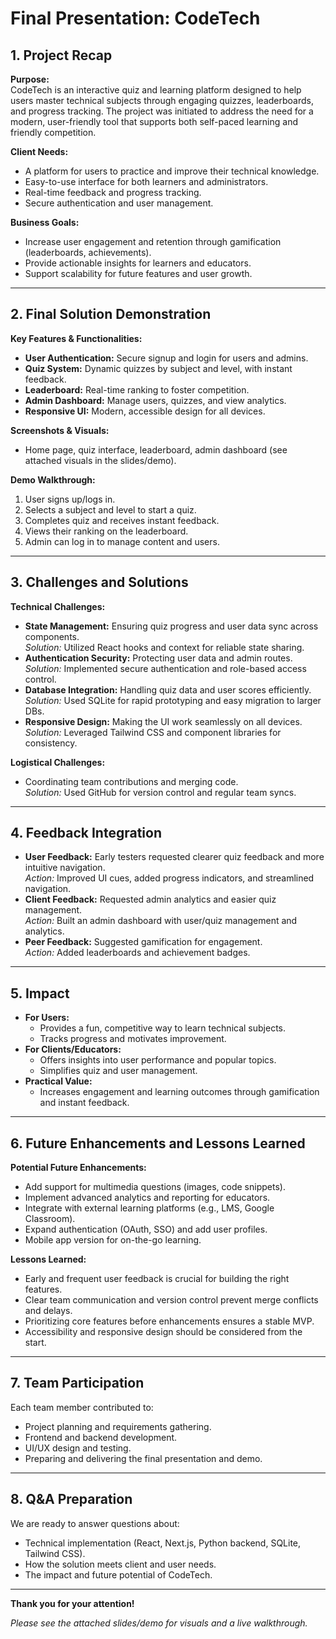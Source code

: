# Final Presentation: CodeTech

## 1. Project Recap

**Purpose:**  
CodeTech is an interactive quiz and learning platform designed to help users master technical subjects through engaging quizzes, leaderboards, and progress tracking. The project was initiated to address the need for a modern, user-friendly tool that supports both self-paced learning and friendly competition.

**Client Needs:**  
- A platform for users to practice and improve their technical knowledge.
- Easy-to-use interface for both learners and administrators.
- Real-time feedback and progress tracking.
- Secure authentication and user management.

**Business Goals:**  
- Increase user engagement and retention through gamification (leaderboards, achievements).
- Provide actionable insights for learners and educators.
- Support scalability for future features and user growth.

---

## 2. Final Solution Demonstration

**Key Features & Functionalities:**
- **User Authentication:** Secure signup and login for users and admins.
- **Quiz System:** Dynamic quizzes by subject and level, with instant feedback.
- **Leaderboard:** Real-time ranking to foster competition.
- **Admin Dashboard:** Manage users, quizzes, and view analytics.
- **Responsive UI:** Modern, accessible design for all devices.

**Screenshots & Visuals:**
- Home page, quiz interface, leaderboard, admin dashboard (see attached visuals in the slides/demo).

**Demo Walkthrough:**
1. User signs up/logs in.
2. Selects a subject and level to start a quiz.
3. Completes quiz and receives instant feedback.
4. Views their ranking on the leaderboard.
5. Admin can log in to manage content and users.

---

## 3. Challenges and Solutions

**Technical Challenges:**
- **State Management:** Ensuring quiz progress and user data sync across components.  
  *Solution:* Utilized React hooks and context for reliable state sharing.
- **Authentication Security:** Protecting user data and admin routes.  
  *Solution:* Implemented secure authentication and role-based access control.
- **Database Integration:** Handling quiz data and user scores efficiently.  
  *Solution:* Used SQLite for rapid prototyping and easy migration to larger DBs.
- **Responsive Design:** Making the UI work seamlessly on all devices.  
  *Solution:* Leveraged Tailwind CSS and component libraries for consistency.

**Logistical Challenges:**
- Coordinating team contributions and merging code.  
  *Solution:* Used GitHub for version control and regular team syncs.

---

## 4. Feedback Integration

- **User Feedback:** Early testers requested clearer quiz feedback and more intuitive navigation.  
  *Action:* Improved UI cues, added progress indicators, and streamlined navigation.
- **Client Feedback:** Requested admin analytics and easier quiz management.  
  *Action:* Built an admin dashboard with user/quiz management and analytics.
- **Peer Feedback:** Suggested gamification for engagement.  
  *Action:* Added leaderboards and achievement badges.

---

## 5. Impact

- **For Users:**
  - Provides a fun, competitive way to learn technical subjects.
  - Tracks progress and motivates improvement.
- **For Clients/Educators:**
  - Offers insights into user performance and popular topics.
  - Simplifies quiz and user management.
- **Practical Value:**
  - Increases engagement and learning outcomes through gamification and instant feedback.

---

## 6. Future Enhancements and Lessons Learned

**Potential Future Enhancements:**
- Add support for multimedia questions (images, code snippets).
- Implement advanced analytics and reporting for educators.
- Integrate with external learning platforms (e.g., LMS, Google Classroom).
- Expand authentication (OAuth, SSO) and add user profiles.
- Mobile app version for on-the-go learning.

**Lessons Learned:**
- Early and frequent user feedback is crucial for building the right features.
- Clear team communication and version control prevent merge conflicts and delays.
- Prioritizing core features before enhancements ensures a stable MVP.
- Accessibility and responsive design should be considered from the start.

---

## 7. Team Participation

Each team member contributed to:
- Project planning and requirements gathering.
- Frontend and backend development.
- UI/UX design and testing.
- Preparing and delivering the final presentation and demo.

---

## 8. Q&A Preparation

We are ready to answer questions about:
- Technical implementation (React, Next.js, Python backend, SQLite, Tailwind CSS).
- How the solution meets client and user needs.
- The impact and future potential of CodeTech.

---

**Thank you for your attention!**

*Please see the attached slides/demo for visuals and a live walkthrough.*
